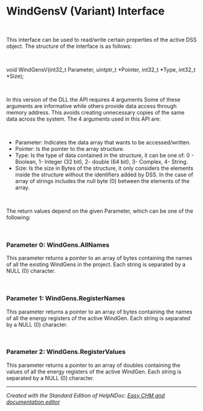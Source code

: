 # WindGensV (Variant) Interface

&nbsp;

This interface can be used to read/write certain properties of the active DSS object. The structure of the interface is as follows:

&nbsp;

void WindGensV(int32\_t Parameter, uintptr\_t \*Pointer, int32\_t \*Type, int32\_t \*Size);

&nbsp;

In this version of the DLL the API requires 4 arguments Some of these arguments are informative while others provide data access through memory address. This avoids creating unnecessary copies of the same data across the system. The 4 arguments used in this API are:

&nbsp;

* Parameter: Indicates the data array that wants to be accessed/written.
* Pointer: Is the pointer to the array structure.
* Type: Is the type of data contained in the structure, it can be one of: 0 - Boolean, 1- Integer (32 bit), 2- double (64 bit), 3- Complex, 4- String.
* Size: Is the size in Bytes of the structure, it only considers the elements inside the structure without the identifiers added by DSS. In the case of array of strings includes the null byte (0) between the elements of the array.  

&nbsp;

The return values depend on the given Parameter, which can be one of the following:

&nbsp;

### Parameter 0: WindGens.AllNames

This parameter returns a pointer to an array of bytes containing the names of all the existing WindGens in the project. Each string is separated by a NULL (0) character.

&nbsp;

### Parameter 1: WindGens.RegisterNames

This parameter returns a pointer to an array of bytes containing the names of all the energy registers of the active WindGen. Each string is separated by a NULL (0) character.

&nbsp;

### Parameter 2: WindGens.RegisterValues

This parameter returns a pointer to an array of doubles containing the values of all the energy registers of the active WindGen. Each string is separated by a NULL (0) character.

***
_Created with the Standard Edition of HelpNDoc: [Easy CHM and documentation editor](<https://www.helpndoc.com>)_
